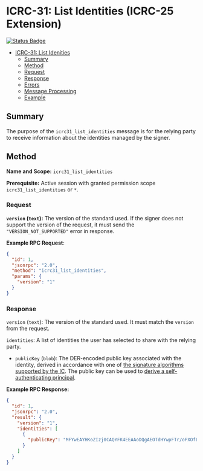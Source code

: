# ICRC-31: List Identities (ICRC-25 Extension)

[![Status Badge](https://img.shields.io/badge/STATUS-DRAFT-ffcc00.svg)](https://github.com/orgs/dfinity/projects/31)


<!-- TOC -->

- [ICRC-31: List Idenities](#icrc-31-list-identities)
    - [Summary](#summary)
    - [Method](#method)
    - [Request](#request-2)
    - [Response](#response-2)
    - [Errors](#errors-2)
    - [Message Processing](#message-processing-2)
    - [Example](#example-2)

## Summary

The purpose of the `icrc31_list_identities` message is for the relying party to receive information about the identities managed by the signer.

## Method

**Name and Scope:** `icrc31_list_identities`

**Prerequisite:** Active session with granted permission scope `icrc31_list_identities` or `*`.

### Request

**`version` (`text`):** The version of the standard used. If the signer does not support the version of the request, it must send the `"VERSION_NOT_SUPPORTED"` error in response.

**Example RPC Request**:

```json
{
  "id": 1,
  "jsonrpc": "2.0",
  "method": "icrc31_list_identities",
  "params": {
    "version": "1"
  }
}
```

### Response

`version` (`text`): The version of the standard used. It must match the `version` from the request.

`identities`: A list of identities the user has selected to share with the relying party.

- `publicKey` (`blob`): The DER-encoded public key associated with the identity, derived in accordance with one of [the signature algorithms supported by the IC](https://internetcomputer.org/docs/current/references/ic-interface-spec/#signatures). The public key can be used to [derive a self-authenticating principal](https://internetcomputer.org/docs/current/references/ic-interface-spec/#principal).

**Example RPC Response:**

```json
{
  "id": 1,
  "jsonrpc": "2.0",
  "result": {
    "version": "1",
    "identities": [
      {
        "publicKey": "MFYwEAYHKoZIzj0CAQYFK4EEAAoDQgAEOTdHYwpFTr/oPXOfLQcteymk8AQE41VwPQ1W7Xpm0Zt1AY4+5aOnMAbAIjXEchxPuGbPWqPqwntXMPs3w4rOaA=="
      }
    ]
  }
}
```

